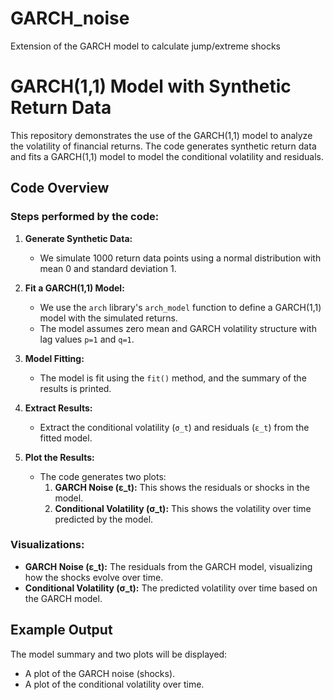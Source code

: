 # GARCH_noise
Extension of the GARCH model to calculate jump/extreme shocks

# GARCH(1,1) Model with Synthetic Return Data

This repository demonstrates the use of the GARCH(1,1) model to analyze the volatility of financial returns. The code generates synthetic return data and fits a GARCH(1,1) model to model the conditional volatility and residuals.

## Code Overview

### Steps performed by the code:

1. **Generate Synthetic Data:**
   - We simulate 1000 return data points using a normal distribution with mean 0 and standard deviation 1.

2. **Fit a GARCH(1,1) Model:**
   - We use the `arch` library's `arch_model` function to define a GARCH(1,1) model with the simulated returns.
   - The model assumes zero mean and GARCH volatility structure with lag values `p=1` and `q=1`.

3. **Model Fitting:**
   - The model is fit using the `fit()` method, and the summary of the results is printed.

4. **Extract Results:**
   - Extract the conditional volatility (`σ_t`) and residuals (`ε_t`) from the fitted model.

5. **Plot the Results:**
   - The code generates two plots:
     1. **GARCH Noise (ε_t):** This shows the residuals or shocks in the model.
     2. **Conditional Volatility (σ_t):** This shows the volatility over time predicted by the model.

### Visualizations:

- **GARCH Noise (ε_t):** The residuals from the GARCH model, visualizing how the shocks evolve over time.
- **Conditional Volatility (σ_t):** The predicted volatility over time based on the GARCH model.

## Example Output

The model summary and two plots will be displayed:

- A plot of the GARCH noise (shocks).
- A plot of the conditional volatility over time.
